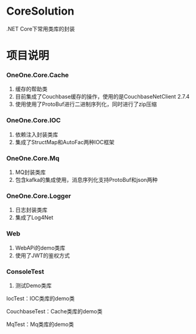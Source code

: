 # CoreSolution
.NET Core下常用类库的封装
# 项目说明
### OneOne.Core.Cache
1. 缓存的帮助类
2. 目前集成了Couchbase缓存的操作，使用的是CouchbaseNetClient 2.7.4
3. 使用使用了ProtoBuf进行二进制序列化，同时进行了zip压缩

### OneOne.Core.IOC
1. 依赖注入封装类库
2. 集成了StructMap和AutoFac两种IOC框架

### OneOne.Core.Mq
1. MQ封装类库
2. 包含kafka的集成使用，消息序列化支持ProtoBuf和json两种

### OneOne.Core.Logger
1. 日志封装类库
2. 集成了Log4Net

### Web
1. WebAPi的demo类库
2. 使用了JWT的鉴权方式

### ConsoleTest
1. 测试Demo类库
<p>IocTest：IOC类库的demo类</p>
<p>CouchbaseTest：Cache类库的demo类</p>
<p>MqTest：Mq类库的demo类</p>


